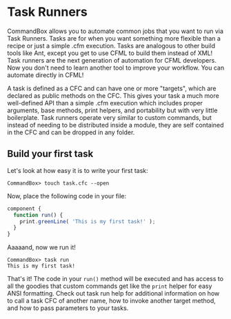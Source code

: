 # Task Runners

CommandBox allows you to automate common jobs that you want to run via Task Runners. Tasks are for when you want something more flexible than a recipe or just a simple .cfm execution. Tasks are analogous to other build tools like Ant, except you get to use CFML to build them instead of XML! Task runners are the next generation of automation for CFML developers. Now you don't need to learn another tool to improve your workflow. You can automate directly in CFML!

A task is defined as a CFC and can have one or more "targets", which are declared as public methods on the CFC. This gives your task a much more well-defined API than a simple .cfm execution which includes proper arguments, base methods, print helpers, and portability but with very little boilerplate. Task runners operate very similar to custom commands, but instead of needing to be distributed inside a module, they are self contained in the CFC and can be dropped in any folder.

## Build your first task

Let's look at how easy it is to write your first task:

```text
CommandBox> touch task.cfc --open
```

Now, place the following code in your file:

```javascript
component {
  function run() {
    print.greenLine( 'This is my first task!' );
  }
}
```

Aaaaand, now we run it!

```text
CommandBox> task run
This is my first task!
```

That's it! The code in your `run()` method will be executed and has access to all the goodies that custom commands get like the `print` helper for easy ANSI formatting. Check out task run help for additional information on how to call a task CFC of another name, how to invoke another target method, and how to pass parameters to your tasks.


